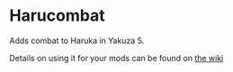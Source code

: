
# Harucombat
Adds combat to Haruka in Yakuza 5.

Details on using it for your mods can be found on [the wiki](https://github.com/Fronkln/Harucombat/wiki/Usage-%28Moveset-Modders%29)
